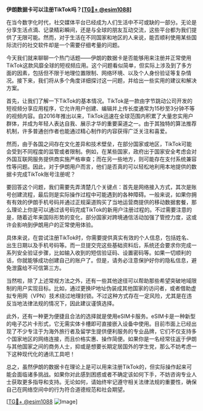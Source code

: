 **伊朗数据卡可以注册TikTok吗？[[TG💪+ @esim1088](https://t.me/s/esim1088)]**

在当今数字化时代，社交媒体平台已经成为人们生活中不可或缺的一部分。无论是分享生活点滴、记录精彩瞬间，还是与全球的朋友互动交流，这些平台都为我们提供了无限可能。然而，对于生活在不同国家和地区的人来说，能否顺利使用某些国际流行的社交软件却是一个需要仔细考量的问题。

今天我们就来聊聊一个热门话题——伊朗的数据卡是否能够用来注册并正常使用TikTok这款风靡全球的短视频应用。这个问题看似简单，但实际上涉及到了多方面的因素，包括但不限于地理位置限制、网络环境、以及个人身份验证等复杂情况。接下来，我们将从多个角度详细探讨这一问题，并给出一些实用的建议和解决方案。

首先，让我们了解一下TikTok的基本情况。TikTok是一款由字节跳动公司开发的短视频分享应用程序，它允许用户创建、编辑并上传长度通常为15秒至3分钟不等的视频内容。自2016年推出以来，TikTok迅速在全球范围内积累了大量忠实用户群体，并成为年轻人表达自我、展示才华的重要渠道之一。由于其独特的算法推荐机制，许多普通创作者也能通过精心制作的内容获得广泛关注和喜爱。

然而，由于各国之间存在文化差异和技术壁垒，在部分国家或地区，TikTok可能会受到不同程度的监管或者限制。例如，在某些国家，政府出于国家安全考虑会对外国互联网服务提供商实施严格审查；而在另一些地方，则可能存在支付系统兼容性等问题。因此，对于伊朗用户而言，他们是否真的可以轻松地利用本地提供的数据卡完成TikTok账号注册呢？

要回答这个问题，我们需要先弄清楚几个关键点：首先是网络接入方式，其次是账号创建流程，最后则是实际操作过程中可能遇到的各种障碍。一般来说，如果你拥有有效的伊朗手机号码并通过正规渠道购买了当地运营商提供的移动数据套餐，那么理论上你是可以通过该号码完成TikTok的新用户注册过程的。不过需要注意的是，随着近年来国际形势的变化，部分国家对跨境通信活动加强了管控力度，这或许会影响到伊朗用户的正常使用体验。

具体来说，在尝试注册TikTok时，你需要提供真实有效的个人信息，包括姓名、出生日期以及手机号码等。而一旦提交完这些基础资料后，系统还会要求你完成一系列安全验证步骤，比如输入收到的短信验证码、设置密码等。如果一切顺利的话，你就能够成功创建自己的账户了。但是，请务必注意保护好你的隐私信息，避免泄露给不可信第三方。

当然啦，除了上述常规方法之外，还有一些其他途径可以帮助那些希望突破地域限制的用户实现目标。比如，通过更换IP地址伪装成其他国家的访问者，或者借助虚拟专用网（VPN）技术绕过地理封锁。不过这种方式存在一定风险，尤其是在违反当地法律法规的情况下，因此建议谨慎选择。

此外，还有一种更为便捷且合法的选择就是使用eSIM卡服务。eSIM卡是一种新型的电子芯片卡形式，它无需实体卡槽即可直接嵌入设备中使用。目前市面上已经出现了不少专注于为海外旅行者及留学生提供便利服务的专业品牌，它们不仅支持多个国家地区的网络连接，而且价格实惠、操作简便。如果你是一名经常往返于伊朗与其他国家之间的商务人士，抑或是想要长期定居国外的学生党，那么不妨考虑一下这种现代化的通讯工具吧！

总之，虽然伊朗的数据卡在理论上是可以用来注册TikTok的，但实际操作起来可能会面临诸多挑战。如果你对此感到困惑或者不确定该如何下手，不妨咨询专业人士获取更多指导和支持。无论如何，请始终牢记遵守相关法律法规的重要性，确保自己在网络空间中的行为符合道德规范和社会期望。

[[TG💪+ @esim1088](https://t.me/s/esim1088) ![Image](https://i.postimg.cc/4NQfJmqS/Snipaste-2025-05-13-00-14-12.png)]